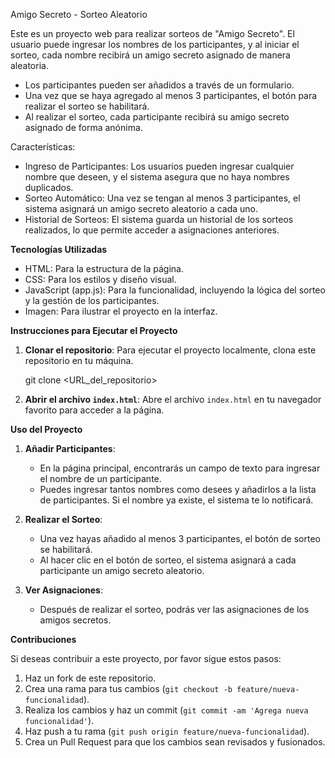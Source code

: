 
Amigo Secreto - Sorteo Aleatorio


Este es un proyecto web para realizar sorteos de "Amigo Secreto". El usuario puede ingresar los nombres de los participantes, y al iniciar el sorteo, cada nombre recibirá un amigo secreto asignado de manera aleatoria.

- Los participantes pueden ser añadidos a través de un formulario.
- Una vez que se haya agregado al menos 3 participantes, el botón para realizar el sorteo se habilitará.
- Al realizar el sorteo, cada participante recibirá su amigo secreto asignado de forma anónima.

Características:

- Ingreso de Participantes: Los usuarios pueden ingresar cualquier nombre que deseen, y el sistema asegura que no haya nombres duplicados.
- Sorteo Automático: Una vez se tengan al menos 3 participantes, el sistema asignará un amigo secreto aleatorio a cada uno.
- Historial de Sorteos: El sistema guarda un historial de los sorteos realizados, lo que permite acceder a asignaciones anteriores.

**Tecnologías Utilizadas**

- HTML: Para la estructura de la página.
- CSS: Para los estilos y diseño visual.
- JavaScript (app.js): Para la funcionalidad, incluyendo la lógica del sorteo y la gestión de los participantes.
- Imagen: Para ilustrar el proyecto en la interfaz.

**Instrucciones para Ejecutar el Proyecto**

1. **Clonar el repositorio**:
   Para ejecutar el proyecto localmente, clona este repositorio en tu máquina.
   
   git clone <URL_del_repositorio>

2. **Abrir el archivo `index.html`**:
   Abre el archivo `index.html` en tu navegador favorito para acceder a la página.

 **Uso del Proyecto**

1. **Añadir Participantes**:
   - En la página principal, encontrarás un campo de texto para ingresar el nombre de un participante.
   - Puedes ingresar tantos nombres como desees y añadirlos a la lista de participantes. Si el nombre ya existe, el sistema te lo notificará.

2. **Realizar el Sorteo**:
   - Una vez hayas añadido al menos 3 participantes, el botón de sorteo se habilitará.
   - Al hacer clic en el botón de sorteo, el sistema asignará a cada participante un amigo secreto aleatorio.

3. **Ver Asignaciones**:
   - Después de realizar el sorteo, podrás ver las asignaciones de los amigos secretos.

**Contribuciones**

Si deseas contribuir a este proyecto, por favor sigue estos pasos:

1. Haz un fork de este repositorio.
2. Crea una rama para tus cambios (`git checkout -b feature/nueva-funcionalidad`).
3. Realiza los cambios y haz un commit (`git commit -am 'Agrega nueva funcionalidad'`).
4. Haz push a tu rama (`git push origin feature/nueva-funcionalidad`).
5. Crea un Pull Request para que los cambios sean revisados y fusionados.


